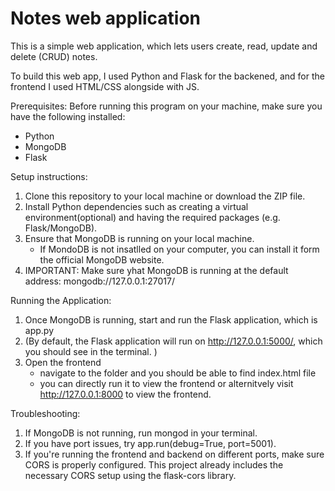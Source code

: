 # Notes web application
This is a simple web application, which lets users create, read, update and delete (CRUD) notes. 

To build this web app, I used Python and Flask for the backened, and for the frontend I used HTML/CSS alongside with JS. 

Prerequisites:
Before running this program on your machine, make sure you have the following installed: 
 - Python 
 - MongoDB 
 - Flask

Setup instructions:

1. Clone this repository to your local machine or download the ZIP file.
2. Install Python dependencies such as creating a virtual environment(optional) and having the required packages (e.g. Flask/MongoDB).
3. Ensure that MongoDB is running on your local machine.
   - If MondoDB is not insatlled on your computer, you can install it form the official MongoDB website.
4. IMPORTANT: Make sure yhat MongoDB is running at the default address: mongodb://127.0.0.1:27017/ 


Running the Application:
1. Once MongoDB is running, start and run the Flask application, which is app.py
2. (By default, the Flask application will run on http://127.0.0.1:5000/, which you should see in the terminal. )
3. Open the frontend
   - navigate to the folder and you should be able to find index.html file
   - you can directly run it to view the frontend or alternitvely visit http://127.0.0.1:8000 to view the frontend.
  
Troubleshooting:
1. If MongoDB is not running, run mongod in your terminal.
2. If you have port issues, try app.run(debug=True, port=5001).
3. If you're running the frontend and backend on different ports, make sure CORS is properly configured. This project already includes the necessary CORS setup using the flask-cors library.

